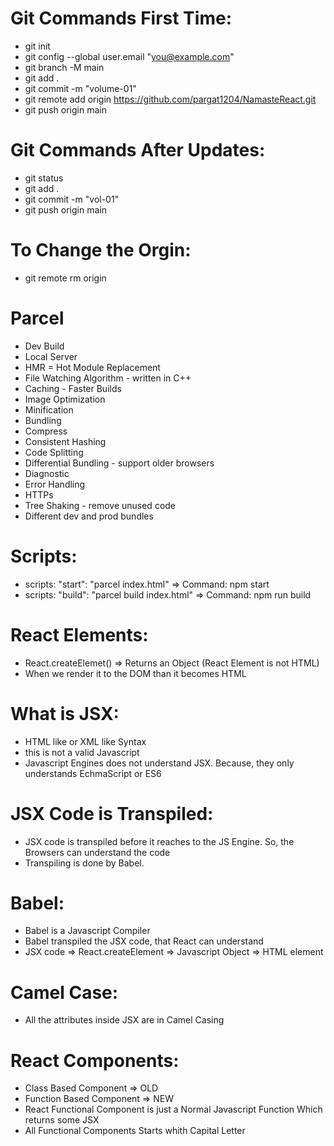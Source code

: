 # Git Commands First Time:
- git init
- git config --global user.email "you@example.com"
- git branch -M main
- git add .
- git commit -m "volume-01"
- git remote add origin https://github.com/pargat1204/NamasteReact.git
- git push origin main

#  Git Commands After Updates:
- git status
- git add .
- git commit -m "vol-01"
- git push origin main

# To Change the Orgin:
- git remote rm origin


# Parcel
- Dev Build
- Local Server
- HMR = Hot Module Replacement
- File Watching Algorithm - written in C++
- Caching - Faster Builds
- Image Optimization
- Minification
- Bundling
- Compress
- Consistent Hashing
- Code Splitting
- Differential Bundling - support older browsers
- Diagnostic
- Error Handling
- HTTPs
- Tree Shaking - remove unused code
- Different dev and prod bundles


# Scripts:
- scripts: "start": "parcel index.html"           => Command: npm start
- scripts: "build": "parcel build index.html"     => Command: npm run build

# React Elements:
- React.createElemet() => Returns an Object (React Element is not HTML)
- When we render it to the DOM than it becomes HTML


# What is JSX:
- HTML like or XML like Syntax
- this is not a valid Javascript
- Javascript Engines does not understand JSX. Because, they only understands EchmaScript or ES6

# JSX Code is Transpiled:
- JSX code is transpiled before it reaches to the JS Engine. So, the Browsers can understand the code
- Transpiling is done by Babel.

# Babel:
- Babel is a Javascript Compiler
- Babel transpiled the JSX code, that React can understand
- JSX code => React.createElement => Javascript Object => HTML element

# Camel Case:
- All the attributes inside JSX are in Camel Casing

# React Components:
- Class Based Component => OLD
- Function Based Component => NEW
- React Functional Component is just a Normal Javascript Function Which returns some JSX
- All Functional Components Starts whith Capital Letter